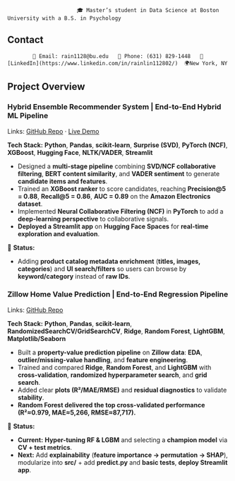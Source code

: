                           🎓 Master’s student in Data Science at Boston University with a B.S. in Psychology

## Contact
            📧 Email: rain1128@bu.edu   📱 Phone: (631) 829-1448   🔗 [LinkedIn](https://www.linkedin.com/in/rainlin112802/)  🌍New York, NY

## Project Overview
### Hybrid Ensemble Recommender System | End-to-End Hybrid ML Pipeline 
Links: [GitHub Repo](https://github.com/The-Zero-Shot-Duo/Hybrid-Ensemble-Recommender-System) · [Live Demo](https://huggingface.co/spaces/ZPENG127/Hybrid-Ensemble-Recommender-System)

**Tech Stack:** **Python**, **Pandas**, **scikit-learn**, **Surprise (SVD)**, **PyTorch (NCF)**, **XGBoost**, **Hugging Face**, **NLTK/VADER**, **Streamlit**
- Designed a **multi-stage pipeline** combining **SVD/NCF collaborative filtering**, **BERT content similarity**, and **VADER sentiment** to generate **candidate items and features**.  
- Trained an **XGBoost ranker** to score candidates, reaching **Precision@5 = 0.88**, **Recall@5 = 0.86**, **AUC = 0.89** on the **Amazon Electronics dataset**.  
- Implemented **Neural Collaborative Filtering (NCF)** in **PyTorch** to add a **deep-learning perspective** to collaborative signals.  
- **Deployed a Streamlit app** on **Hugging Face Spaces** for **real-time exploration and evaluation**.

📌 **Status:**  
- Adding **product catalog metadata enrichment** (**titles, images, categories**) and **UI search/filters** so users can browse by **keyword/category** instead of **raw IDs**.

### Zillow Home Value Prediction | End-to-End Regression Pipeline 
Links: [GitHub Repo](https://github.com/TINYRAINYLIN/Zillow_Property_Price_Prediction)

**Tech Stack:** **Python**, **Pandas**, **scikit-learn**, **RandomizedSearchCV/GridSearchCV**, **Ridge**, **Random Forest**, **LightGBM**, **Matplotlib/Seaborn**
- Built a **property-value prediction pipeline** on **Zillow data**: **EDA**, **outlier/missing-value handling**, and **feature engineering**.  
- Trained and compared **Ridge**, **Random Forest**, and **LightGBM** with **cross-validation**, **randomized hyperparameter search**, and **grid search**.  
- Added clear **plots (R²/MAE/RMSE)** and **residual diagnostics** to validate **stability**.  
- **Random Forest delivered the top cross-validated performance (R²≈0.979, MAE≈5,266, RMSE≈87,717).**

📌 **Status:**  
- **Current:** **Hyper-tuning RF & LGBM** and selecting a **champion model** via **CV + test metrics**.  
- **Next:** Add **explainability** (**feature importance → permutation → SHAP**), modularize into **src/** + add **predict.py** and **basic tests**, **deploy Streamlit app**.
